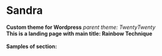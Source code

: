 # Sandra
**Custom theme for Wordpress**
_parent theme: TwentyTwenty_
<br>
<b>This is a landing page with main title: Rainbow Technique</b>
<br>
<br>
**Samples of section:**
<br>
